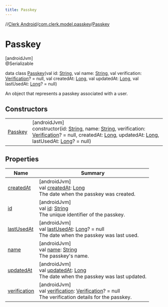 ```yaml
---
title: Passkey
---
```

//[Clerk Android](../../../index.html)/[com.clerk.model.passkey](../index.html)/[Passkey](index.html)



# Passkey



[androidJvm]\
@Serializable



data class [Passkey](index.html)(val id: [String](https://kotlinlang.org/api/latest/jvm/stdlib/kotlin-stdlib/kotlin/-string/index.html), val name: [String](https://kotlinlang.org/api/latest/jvm/stdlib/kotlin-stdlib/kotlin/-string/index.html), val verification: [Verification](../../com.clerk.model.verification/-verification/index.html)? = null, val createdAt: [Long](https://kotlinlang.org/api/latest/jvm/stdlib/kotlin-stdlib/kotlin/-long/index.html), val updatedAt: [Long](https://kotlinlang.org/api/latest/jvm/stdlib/kotlin-stdlib/kotlin/-long/index.html), val lastUsedAt: [Long](https://kotlinlang.org/api/latest/jvm/stdlib/kotlin-stdlib/kotlin/-long/index.html)? = null)

An object that represents a passkey associated with a user.



## Constructors


| | |
|---|---|
| [Passkey](-passkey.html) | [androidJvm]<br>constructor(id: [String](https://kotlinlang.org/api/latest/jvm/stdlib/kotlin-stdlib/kotlin/-string/index.html), name: [String](https://kotlinlang.org/api/latest/jvm/stdlib/kotlin-stdlib/kotlin/-string/index.html), verification: [Verification](../../com.clerk.model.verification/-verification/index.html)? = null, createdAt: [Long](https://kotlinlang.org/api/latest/jvm/stdlib/kotlin-stdlib/kotlin/-long/index.html), updatedAt: [Long](https://kotlinlang.org/api/latest/jvm/stdlib/kotlin-stdlib/kotlin/-long/index.html), lastUsedAt: [Long](https://kotlinlang.org/api/latest/jvm/stdlib/kotlin-stdlib/kotlin/-long/index.html)? = null) |


## Properties


| Name | Summary |
|---|---|
| [createdAt](created-at.html) | [androidJvm]<br>val [createdAt](created-at.html): [Long](https://kotlinlang.org/api/latest/jvm/stdlib/kotlin-stdlib/kotlin/-long/index.html)<br>The date when the passkey was created. |
| [id](id.html) | [androidJvm]<br>val [id](id.html): [String](https://kotlinlang.org/api/latest/jvm/stdlib/kotlin-stdlib/kotlin/-string/index.html)<br>The unique identifier of the passkey. |
| [lastUsedAt](last-used-at.html) | [androidJvm]<br>val [lastUsedAt](last-used-at.html): [Long](https://kotlinlang.org/api/latest/jvm/stdlib/kotlin-stdlib/kotlin/-long/index.html)? = null<br>The date when the passkey was last used. |
| [name](name.html) | [androidJvm]<br>val [name](name.html): [String](https://kotlinlang.org/api/latest/jvm/stdlib/kotlin-stdlib/kotlin/-string/index.html)<br>The passkey's name. |
| [updatedAt](updated-at.html) | [androidJvm]<br>val [updatedAt](updated-at.html): [Long](https://kotlinlang.org/api/latest/jvm/stdlib/kotlin-stdlib/kotlin/-long/index.html)<br>The date when the passkey was last updated. |
| [verification](verification.html) | [androidJvm]<br>val [verification](verification.html): [Verification](../../com.clerk.model.verification/-verification/index.html)? = null<br>The verification details for the passkey. |

